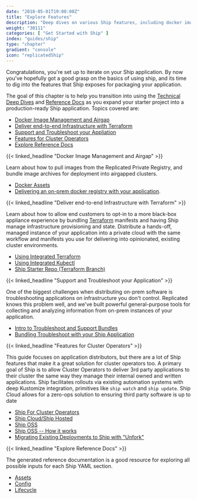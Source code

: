 ```yaml
---
date: "2018-05-01T19:00:00Z"
title: "Explore Features"
description: "Deep dives on various Ship features, including docker image management, support bundles, and Terraform support."
weight: "30111"
categories: [ "Get Started with Ship" ]
index: "guides/ship"
type: "chapter"
gradient: "console"
icon: "replicatedShip"
---
```


Congratulations, you're set up to iterate on your Ship application. By now you've hopefully got a good grasp on the basics of using ship, and its time to dig into the features that Ship exposes for packaging your application. 

The goal of this chapter is to help you transition into using the [Technical Deep Dives](/docs/ship) and [Reference Docs](/api/ship-yaml) as you expand your starter project into a production-ready Ship application. Topics covered are:

- [Docker Image Management and Airgap](#docker-image-management-and-airgap)
- [Deliver end-to-end Infrastructure with Terraform](#deliver-end-to-end-infrastructure-with-terraform)
- [Support and Troubleshoot your Appliation](#support-and-troubleshoot-your-application)
- [Features for Cluster Operators](#features-for-cluster-operators)
- [Explore Reference Docs](#explore-reference-docs)

{{< linked_headline "Docker Image Management and Airgap" >}}

Learn about how to pull images from the Replicated Private Registry, and bundle image archives for deployment into airgapped clusters. 

- [Docker Assets](/docs/ship/assets/docker/) 
- [Delivering an on-prem docker registry with your application](/docs/ship/playbooks/registry-kubernetes/).

{{< linked_headline "Deliver end-to-end Infrastructure with Terraform" >}}

Learn about how to allow end customers to opt-in to a more black-box appliance experience by bundling [Terraform](https://terraform.io) manifests and having Ship manage infrastructure provisioning and state. Distribute a hands-off, managed instance of your application into a private cloud with the same workflow and manifests you use for delivering into opinionated, existing cluster environments.

- [Using Integrated Terraform](/api/ship-lifecycle/terraform/)
- [Using Integrated Kubectl](/api/ship-lifecycle/kubectlapply/)
- [Ship Starter Repo (Terraform Branch)](https://github.com/replicatedhq/replicated-starter-ship/tree/terraform) 

{{< linked_headline "Support and Troubleshoot your Application" >}}

One of the biggest challenges when distributing on-prem software is troubleshooting applications on infrastructure you don't control. Replicated knows this problem well, and we've built powerful general-purpose tools for collecting and analyzing information from on-prem instances of your application.

- [Intro to Troubleshoot and Support Bundles](/guides/troubleshoot/)
- [Bundling Troubleshoot with your Ship Application](/docs/ship/playbooks/support-kubernetes/)

{{< linked_headline "Features for Cluster Operators" >}}

This guide focuses on application distributors, but there are a lot of Ship features that make it a great solution for cluster operators too. A primary goal of Ship is to allow Cluster Operators to deliver 3rd party applications to their cluster the same way they manage their internal owned and written applications. Ship facilitates rollouts via existing automation systems with deep Kustomize integration, primitives like `ship watch` and `ship update`. Ship Cloud allows for a zero-ops solution to ensuring third party software is up to date 

- [Ship For Cluster Operators](https://www.replicated.com/ship)
- [Ship Cloud/Ship Hosted](https://www.replicated.com/watches)
- [Ship OSS](https://www.replicated.com/ship/oss)
- [Ship OSS -- How it works](https://www.replicated.com/ship/how-it-works)
- [Migrating Existing Deployments to Ship with "Unfork"](https://www.replicated.com/watch/create/unfork)

{{< linked_headline "Explore Reference Docs" >}}

The generated reference documentation is a good resource for exploring all possible inputs for each Ship YAML section.

- [Assets](/api/ship-assets/assets) 
- [Config](/api/ship-config/config) 
- [Lifecycle](/api/ship-lifecycle/lifecycle)

